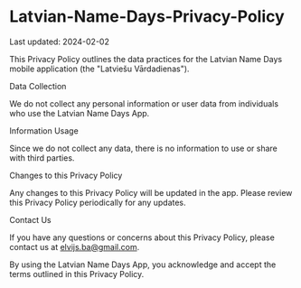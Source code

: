 # Latvian-Name-Days-Privacy-Policy
Last updated: 2024-02-02

This Privacy Policy outlines the data practices for the Latvian Name Days mobile application (the "Latviešu Vārdadienas").

Data Collection

We do not collect any personal information or user data from individuals who use the Latvian Name Days App.

Information Usage

Since we do not collect any data, there is no information to use or share with third parties.

Changes to this Privacy Policy

Any changes to this Privacy Policy will be updated in the app. Please review this Privacy Policy periodically for any updates.

Contact Us

If you have any questions or concerns about this Privacy Policy, please contact us at elvijs.ba@gmail.com.

By using the Latvian Name Days App, you acknowledge and accept the terms outlined in this Privacy Policy.
